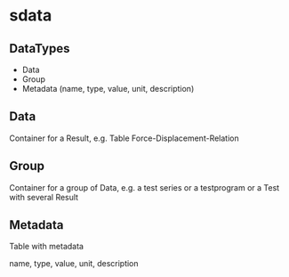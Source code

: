 # sdata

## DataTypes

* Data
* Group
* Metadata (name, type, value, unit, description)

## Data

Container for a Result, e.g. Table Force-Displacement-Relation

## Group

Container for a group of Data, e.g. a test series or a testprogram or a Test with several Result

## Metadata

Table with metadata

name, type, value, unit, description